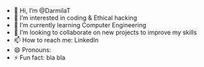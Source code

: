 - 👋 Hi, I’m @DarmilaT
- 👀 I’m interested in coding & Ethical hacking
- 🌱 I’m currently learning Computer Engineering
- 💞️ I’m looking to collaborate on new projects to improve my skills
- 📫 How to reach me: LinkedIn
- 😄 Pronouns: 
- ⚡ Fun fact: bla bla

<!---
DarmilaT/DarmilaT is a ✨ special ✨ repository because its `README.md` (this file) appears on your GitHub profile.
You can click the Preview link to take a look at your changes.
--->
